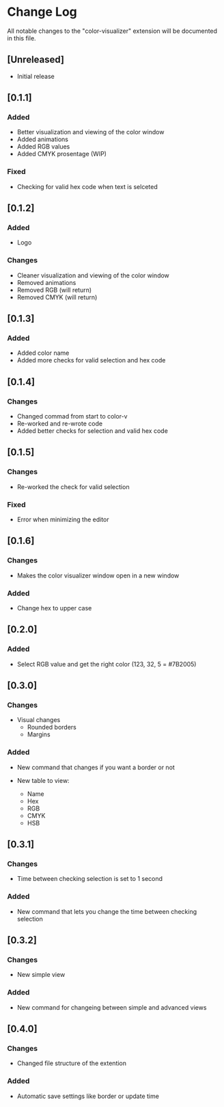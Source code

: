 # Change Log

All notable changes to the "color-visualizer" extension will be documented in this file.

## [Unreleased]

- Initial release

## [0.1.1]

### Added

- Better visualization and viewing of the color window
- Added animations
- Added RGB values
- Added CMYK prosentage (WIP)

### Fixed

- Checking for valid hex code when text is selceted

## [0.1.2]

### Added

- Logo

### Changes

- Cleaner visualization and viewing of the color window
- Removed animations
- Removed RGB (will return)
- Removed CMYK (will return)

## [0.1.3]

### Added

- Added color name
- Added more checks for valid selection and hex code

## [0.1.4]

### Changes

- Changed commad from start to color-v
- Re-worked and re-wrote code
- Added better checks for selection and valid hex code

## [0.1.5]

### Changes

- Re-worked the check for valid selection

### Fixed

- Error when minimizing the editor

## [0.1.6]

### Changes

- Makes the color visualizer window open in a new window

### Added

- Change hex to upper case

## [0.2.0]

### Added

- Select RGB value and get the right color (123, 32, 5 = #7B2005)

## [0.3.0]

### Changes

- Visual changes
  - Rounded borders
  - Margins

### Added

- New command that changes if you want a border or not

- New table to view:
  - Name
  - Hex
  - RGB
  - CMYK
  - HSB

## [0.3.1]

### Changes

- Time between checking selection is set to 1 second

### Added

- New command that lets you change the time between checking selection

## [0.3.2]

### Changes

- New simple view

### Added

- New command for changeing between simple and advanced views

## [0.4.0]

### Changes

- Changed file structure of the extention

### Added

- Automatic save settings like border or update time